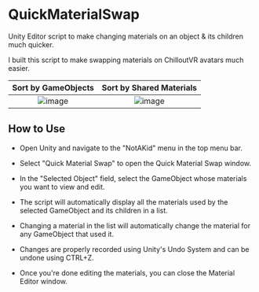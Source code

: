 # QuickMaterialSwap
Unity Editor script to make changing materials on an object &amp; its children much quicker.

I built this script to make swapping materials on ChilloutVR avatars much easier.

Sort by GameObjects             |  Sort by Shared Materials
:-------------------------:|:-------------------------:
![image](https://user-images.githubusercontent.com/37721153/212060755-94aa7de4-0a32-4f46-a17e-4a4d390301d6.png)  |  ![image](https://user-images.githubusercontent.com/37721153/212060765-7dafc3b7-1427-4fa1-8343-cfae1224fd70.png)


## How to Use
* Open Unity and navigate to the "NotAKid" menu in the top menu bar.
* Select "Quick Material Swap" to open the Quick Material Swap window.

* In the "Selected Object" field, select the GameObject whose materials you want to view and edit.
* The script will automatically display all the materials used by the selected GameObject and its children in a list.
* Changing a material in the list will automatically change the material for any GameObject that used it.
* Changes are properly recorded using Unity's Undo System and can be undone using CTRL+Z.

* Once you're done editing the materials, you can close the Material Editor window.
